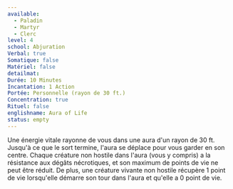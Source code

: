 ```yaml
---
available:
  - Paladin
  - Martyr
  - Clerc
level: 4
school: Abjuration
Verbal: true
Somatique: false
Matériel: false
detailmat:
Durée: 10 Minutes
Incantation: 1 Action
Portée: Personnelle (rayon de 30 ft.)
Concentration: true
Rituel: false
englishname: Aura of Life
status: empty
---
```

Une énergie vitale rayonne de vous dans une aura d'un rayon de 30 ft. Jusqu'à ce que le sort termine, l'aura se déplace pour vous garder en son centre. Chaque créature non hostile dans l'aura (vous y compris) a la résistance aux dégâts nécrotiques, et son maximum de points de vie ne peut être réduit. De plus, une créature vivante non hostile récupère 1 point de vie lorsqu'elle démarre son tour dans l'aura et qu'elle a 0 point de vie.
